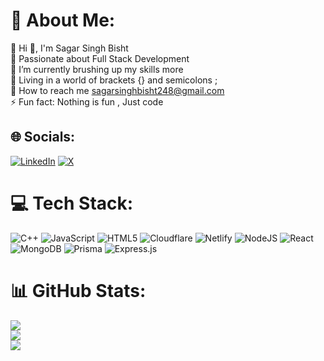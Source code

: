 # 💫 About Me:
🔭 Hi 👋, I'm Sagar Singh Bisht<br>👯 Passionate about Full Stack Development<br>🤝 I’m currently brushing up my skills more<br>🌱  Living in a world of brackets {} and semicolons ;<br>💬 How to reach me sagarsinghbisht248@gmail.com<br>⚡ Fun fact: Nothing is fun , Just code


## 🌐 Socials:
[![LinkedIn](https://img.shields.io/badge/LinkedIn-%230077B5.svg?logo=linkedin&logoColor=white)](https://linkedin.com/in/sagar-singh-bisht-10903222b) [![X](https://img.shields.io/badge/X-black.svg?logo=X&logoColor=white)](https://x.com/sagarb2003) 

# 💻 Tech Stack:
![C++](https://img.shields.io/badge/c++-%2300599C.svg?style=for-the-badge&logo=c%2B%2B&logoColor=white) ![JavaScript](https://img.shields.io/badge/javascript-%23323330.svg?style=for-the-badge&logo=javascript&logoColor=%23F7DF1E) ![HTML5](https://img.shields.io/badge/html5-%23E34F26.svg?style=for-the-badge&logo=html5&logoColor=white) ![Cloudflare](https://img.shields.io/badge/Cloudflare-F38020?style=for-the-badge&logo=Cloudflare&logoColor=white) ![Netlify](https://img.shields.io/badge/netlify-%23000000.svg?style=for-the-badge&logo=netlify&logoColor=#00C7B7) ![NodeJS](https://img.shields.io/badge/node.js-6DA55F?style=for-the-badge&logo=node.js&logoColor=white) ![React](https://img.shields.io/badge/react-%2320232a.svg?style=for-the-badge&logo=react&logoColor=%2361DAFB) ![MongoDB](https://img.shields.io/badge/MongoDB-%234ea94b.svg?style=for-the-badge&logo=mongodb&logoColor=white) ![Prisma](https://img.shields.io/badge/Prisma-3982CE?style=for-the-badge&logo=Prisma&logoColor=white) ![Express.js](https://img.shields.io/badge/express.js-%23404d59.svg?style=for-the-badge&logo=express&logoColor=%2361DAFB)
# 📊 GitHub Stats:
![](https://github-readme-stats.vercel.app/api?username=sagarb2003&theme=aura_dark&hide_border=false&include_all_commits=true&count_private=true)<br/>
![](https://github-readme-streak-stats.herokuapp.com/?user=sagarb2003&theme=aura_dark&hide_border=false)<br/>
![](https://github-readme-stats.vercel.app/api/top-langs/?username=sagarb2003&theme=aura_dark&hide_border=false&include_all_commits=true&count_private=true&layout=compact)

<!-- Proudly created with GPRM ( https://gprm.itsvg.in ) -->
